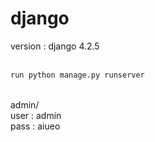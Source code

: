 # django
version : django 4.2.5 <br>
<br>
```bash
run python manage.py runserver
```
<br>
admin/ <br>
user : admin<br>
pass : aiueo<br>
